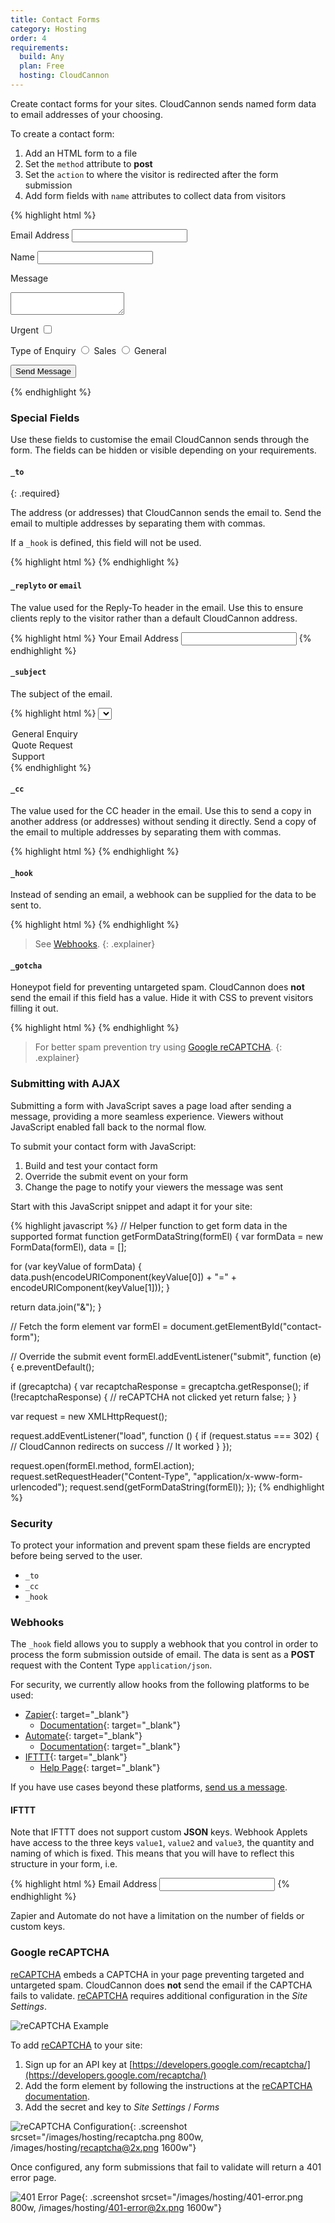 ```yaml
---
title: Contact Forms
category: Hosting
order: 4
requirements:
  build: Any
  plan: Free
  hosting: CloudCannon
---
```


Create contact forms for your sites. CloudCannon sends named form data to email addresses of your choosing.

To create a contact form:

1. Add an HTML form to a file
2. Set the `method` attribute to **post**
3. Set the `action` to where the visitor is redirected after the form submission
4. Add form fields with `name` attributes to collect data from visitors

{% highlight html %}
<form method="post" action="/success.html">
  <label>Email Address</label>
  <input type="text" name="email">

  <label>Name</label>
  <input type="text" name="name">

  <label>Message</label>
  <textarea name="message"></textarea>

  <label>Urgent</label>
  <input type="checkbox" name="urgent">

  <label>Type of Enquiry</label>
  <input type="radio" name="_subject" value="Sales Enquiry"> Sales
  <input type="radio" name="_subject" value="General Enquiry"> General

  <input type="hidden" name="_to" value="sales@example.com,support@example.com">
  <input type="hidden" name="_cc" value="sales.tracker@example.com">
  <input type="hidden" name="_hook" value="https://hooks.zapier.com/hooks/catch/1234567/abcdef/">
  <input type="text" name="_gotcha" style="display: none;">

  <input type="submit" value="Send Message">
</form>
{% endhighlight %}

### Special Fields

Use these fields to customise the email CloudCannon sends through the form. The fields can be hidden or visible depending on your requirements.

#### `_to`
{: .required}

The address (or addresses) that CloudCannon sends the email to. Send the email to multiple addresses by separating them with commas.

If a&nbsp;`_hook`&nbsp;is defined, this field will not be used.

{% highlight html %}
<input type="hidden" name="_to" value="contact@example.com">
{% endhighlight %}

#### `_replyto` or `email`

The value used for the Reply-To header in the email. Use this to ensure clients reply to the visitor rather than a default CloudCannon address.

{% highlight html %}
<label>
  Your Email Address
  <input type="text" name="_replyto">
 </label>
{% endhighlight %}

#### `_subject`

The subject of the email.

{% highlight html %}
<select name="_subject">
  <option>General Enquiry</option>
  <option>Quote Request</option>
  <option>Support</option>
</select>
{% endhighlight %}

#### `_cc`

The value used for the CC header in the email. Use this to send a copy in another address (or addresses) without sending it directly. Send a copy of the email to multiple addresses by separating them with commas.

{% highlight html %}
<input type="hidden" name="_cc" value="contact@example.com">
{% endhighlight %}

#### `_hook`

Instead of sending an email, a webhook can be supplied for the data to be sent to.&nbsp;

{% highlight html %}
<input type="hidden" name="_hook" value="https://hooks.zapier.com/hooks/catch/1234567/abcdef/">
{% endhighlight %}

> See [Webhooks](#webhooks).
{: .explainer}

#### `_gotcha`

Honeypot field for preventing untargeted spam. CloudCannon does **not** send the email if this field has a value. Hide it with CSS to prevent visitors filling it out.

{% highlight html %}
<input type="text" name="_gotcha" style="display: none;">
{% endhighlight %}

> For better spam prevention try using [Google reCAPTCHA](#google-recaptcha).
{: .explainer}

### Submitting with AJAX

Submitting a form with JavaScript saves a page load after sending a message, providing a more seamless experience. Viewers without JavaScript enabled fall back to the normal flow.

To submit your contact form with JavaScript:

1. Build and test your contact form
2. Override the submit event on your form
3. Change the page to notify your viewers the message was sent

Start with this JavaScript snippet and adapt it for your site:

{% highlight javascript %}
// Helper function to get form data in the supported format
function getFormDataString(formEl) {
  var formData = new FormData(formEl),
      data = [];

  for (var keyValue of formData) {
    data.push(encodeURIComponent(keyValue[0]) + "=" + encodeURIComponent(keyValue[1]));
  }

  return data.join("&");
}

// Fetch the form element
var formEl = document.getElementById("contact-form");

// Override the submit event
formEl.addEventListener("submit", function (e) {
  e.preventDefault();

  if (grecaptcha) {
    var recaptchaResponse = grecaptcha.getResponse();
    if (!recaptchaResponse) { // reCAPTCHA not clicked yet
      return false;
    }
  }

  var request = new XMLHttpRequest();

  request.addEventListener("load", function () {
    if (request.status === 302) { // CloudCannon redirects on success
      // It worked
    }
  });

  request.open(formEl.method, formEl.action);
  request.setRequestHeader("Content-Type", "application/x-www-form-urlencoded");
  request.send(getFormDataString(formEl));
});
{% endhighlight %}

### Security

To protect your information and prevent spam these fields are encrypted before being served to the user.

* `_to`
* `_cc`
* `_hook`

### Webhooks

The `_hook` field allows you to supply a webhook that you control in order to process the form submission outside of email. The data is sent as a **POST** request with the Content Type `application/json`.

For security, we currently allow hooks from the following platforms to be used:

* [Zapier](https://zapier.com/){: target="_blank"}
  * [Documentation](https://zapier.com/help/webhooks/){: target="_blank"}
* [Automate](https://automate.io/){: target="_blank"}
  * [Documentation](https://docs.automate.io/apps/webhooks){: target="_blank"}
* [IFTTT](https://ifttt.com/){: target="_blank"}
  * [Help Page](https://help.ifttt.com/hc/en-us/articles/115010230347-The-Webhooks-Service){: target="_blank"}

If you have use cases beyond these platforms, [send us a message](https://cloudcannon.com/contact/).

#### IFTTT

Note that IFTTT does not support custom **JSON** keys. Webhook Applets have access to the three keys `value1`, `value2` and `value3`, the quantity and naming of which is fixed. This means that you will have to reflect this structure in your form, i.e.

{% highlight html %}
<label>Email Address</label>
<input type="email" name="value1">
{% endhighlight %}

Zapier and Automate do not have a limitation on the number of fields or custom keys.

### Google reCAPTCHA

[reCAPTCHA](https://developers.google.com/recaptcha/) embeds a CAPTCHA in your page preventing targeted and untargeted spam. CloudCannon does **not** send the email if the CAPTCHA fails to validate. [reCAPTCHA](https://developers.google.com/recaptcha/) requires additional configuration in the *Site Settings*.

![reCAPTCHA Example](/images/hosting/captcha.gif)

To add [reCAPTCHA](https://developers.google.com/recaptcha/) to your site:

1. Sign up for an API key at [https://developers.google.com/recaptcha/](https://developers.google.com/recaptcha/)
2. Add the form element by following the instructions at the [reCAPTCHA documentation](https://developers.google.com/recaptcha/docs/display).
3. Add the secret and key to *Site Settings* / *Forms*

![reCAPTCHA Configuration](/images/hosting/recaptcha.png){: .screenshot srcset="/images/hosting/recaptcha.png 800w, /images/hosting/recaptcha@2x.png 1600w"}

Once configured, any form submissions that fail to validate will return a 401 error page.

![401 Error Page](/images/hosting/401-error.png){: .screenshot srcset="/images/hosting/401-error.png 800w, /images/hosting/401-error@2x.png 1600w"}